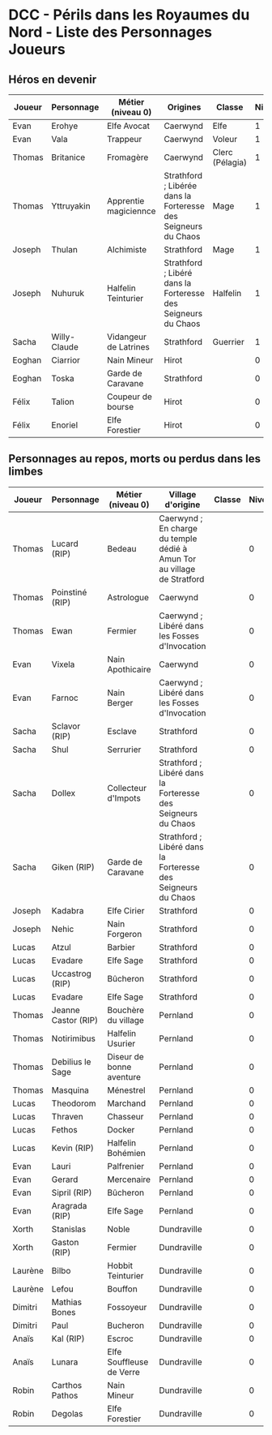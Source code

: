 # DCC - Périls dans les Royaumes du Nord - Liste des Personnages Joueurs

## Héros en devenir

| Joueur | Personnage | Métier (niveau 0) | Origines | Classe | Niveau | PX |
| ---- | ---- | ---- | ---- | ---- | ---- | ---- |
| Evan | Erohye | Elfe Avocat | Caerwynd | Elfe | 1 | 25 | <!-- 4+10+4+4+3 -->
| Evan | Vala | Trappeur | Caerwynd | Voleur | 1 | 23 |     <!-- 4+10+4+2+3 -->
| Thomas | Britanice | Fromagère | Caerwynd | Clerc (Pélagia) | 1 | 28 | <!-- 4+10+4+4+6 -->
| Thomas | Yttruyakin | Apprentie magiciennce | Strathford ; Libérée dans la Forteresse des Seigneurs du Chaos | Mage | 1 | 26 |  <!-- 4+10+4+2+6 -->
| Joseph | Thulan | Alchimiste | Strathford | Mage | 1 | 22 | <!-- 0+10+4+2+6 -->
| Joseph | Nuhuruk | Halfelin Teinturier | Strathford ; Libéré dans la Forteresse des Seigneurs du Chaos | Halfelin | 1 | 22 | <!-- 0+10+4+2+6 -->
| Sacha |  Willy-Claude | Vidangeur de Latrines | Strathford | Guerrier | 1 | 19 | <!-- 0+10+2+4+3 -->
| Eoghan | Ciarrior | Nain Mineur | Hirot | | 0 | 10 | <!-- 0+0+0+4+6 -->
| Eoghan | Toska | Garde de Caravane | Strathford | | 0 | 10 | <!-- 0+0+0+4+6 -->
| Félix | Talion | Coupeur de bourse | Hirot | | 0 | 7 |<!-- 0+0+0+4+3 -->
| Félix | Enoriel | Elfe Forestier | Hirot | | 0 | 7 | <!-- 0+0+0+4+3 -->

<!-- Caerwynd / Session 3 = 4 PX -->
<!-- Forteresse / Session 4 &  5 = 10 PX -->
<!-- Strathford / Session 6 = 4 PX -->
<!-- Hirot / Session 7 = 4 PX -->
<!-- Ulfehonar Session 8 = 6 PX -->

<!-- Un personnage au repos pour une session gagne la moitié des PX -->

## Personnages au repos, morts ou perdus dans les limbes

| Joueur | Personnage | Métier (niveau 0) | Village d'origine | Classe | Niveau | PX |
| ---- | ---- | ---- | ---- | ---- | ---- | ---- |
| Thomas | Lucard (RIP) | Bedeau | Caerwynd ; En charge du temple dédié à Amun Tor au village de Stratford |  | 0 | | 
| Thomas | Poinstiné (RIP) | Astrologue | Caerwynd |  | 0 | |  
| Thomas | Ewan | Fermier | Caerwynd ; Libéré dans les Fosses d'Invocation |  | 0 | 14 |
| Evan | Vixela |  Nain Apothicaire | Caerwynd |  | 0 | 14 |
| Evan | Farnoc |  Nain Berger | Caerwynd ; Libéré dans les Fosses d'Invocation |  | 0 | 14 |
| Sacha | Sclavor (RIP) | Esclave | Strathford |  | 0 |  |
| Sacha | Shul | Serrurier | Strathford |  | 0 | 10 |
| Sacha | Dollex | Collecteur d'Impots | Strathford ; Libéré dans la Forteresse des Seigneurs du Chaos |  | 0 | 10 |
| Sacha | Giken (RIP) | Garde de Caravane | Strathford ; Libéré dans la Forteresse des Seigneurs du Chaos |  | 0 | 10 |
| Joseph | Kadabra | Elfe Cirier | Strathford |  | 0 | 10 |
| Joseph | Nehic | Nain Forgeron | Strathford |  | 0 | 10 |
| Lucas | Atzul | Barbier | Strathford |  | 0 | | 10 |
| Lucas | Evadare | Elfe Sage | Strathford |  | 0 | 10 |
| Lucas | Uccastrog (RIP) | Bûcheron | Strathford |  | 0 | |
| Lucas | Evadare | Elfe Sage | Strathford |  | 0 | 10 |
| Thomas | Jeanne Castor (RIP) | Bouchère du village | Pernland |  | 0 | |
| Thomas | Notirimibus | Halfelin Usurier | Pernland |  | 0 | 10 |
| Thomas | Debilius le Sage | Diseur de bonne aventure | Pernland |  | 0 | 10 |
| Thomas |Masquina | Ménestrel | Pernland |  | 0 | 10 |
| Lucas | Theodorom | Marchand | Pernland |  | 0 | 10 |
| Lucas | Thraven | Chasseur | Pernland |  | 0 | 10 |
| Lucas | Fethos | Docker | Pernland |  | 0 | 10 |
| Lucas | Kevin (RIP) | Halfelin Bohémien | Pernland |  | 0 |  |
| Evan | Lauri | Palfrenier | Pernland |  | 0 | 10 |
| Evan | Gerard | Mercenaire | Pernland |  | 0 | 10 |
| Evan | Sipril (RIP) | Bûcheron | Pernland |  | 0 |  |
| Evan | Aragrada (RIP) | Elfe Sage | Pernland |  | 0 |  |
| Xorth | Stanislas | Noble | Dundraville |  | 0 | 10 |
| Xorth | Gaston (RIP) | Fermier | Dundraville |  | 0 | |
| Laurène | Bilbo | Hobbit Teinturier  | Dundraville |  | 0 | 10 |
| Laurène | Lefou | Bouffon | Dundraville |  | 0 | 10 |
| Dimitri | Mathias Bones | Fossoyeur | Dundraville |  | 0 | 10 |
| Dimitri | Paul | Bucheron | Dundraville |  | 0 | 10 |
| Anaïs | Kal (RIP) | Escroc | Dundraville |  | 0 |  |
| Anaïs | Lunara | Elfe Souffleuse de Verre | Dundraville |  | 0 | 10 |
| Robin | Carthos Pathos | Nain Mineur | Dundraville |  | 0 | 10 |
| Robin | Degolas | Elfe Forestier | Dundraville |  | 0 | 10 |

